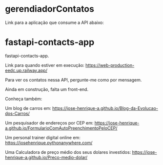 # gerendiadorContatos
Link para a aplicação que consume a API abaixo:


# fastapi-contacts-app
fastapi-contacts-app.

Link para quando estiver em execução: https://web-production-eedc.up.railway.app/

Para ver os contatos nessa API, pergunte-me como por mensagem.

Ainda em construção, falta um front-end.

Conheça também:

Um blog de carros em: https://jose-henrique-a.github.io/Blog-da-Evolucao-dos-Carros/

Um pesquisador de endereços por CEP em: https://jose-henrique-a.github.io/FormularioComAutoPreenchimentoPeloCEP/

Um personal trainer digital online em: https://josehenrique.pythonanywhere.com/

Uma Calculadora de preço médio dos seus dolares investidos: https://jose-henrique-a.github.io/Preco-medio-dolar/
